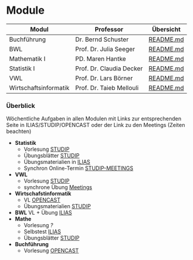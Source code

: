 # Module

| Modul                 | Professor                | Übersicht                                       |
| --------------------- | ------------------------ | ----------------------------------------------- |
| Buchführung           | Dr. Bernd Schuster       | [README.md](VL_Buchfuehrung/README.md)          |
| BWL                   | Prof. Dr. Julia Seeger   | [README.md](VL_BWL/README.md)                   |
| Mathematik I          | PD. Maren Hantke         | [README.md](VL_Mathe1/README.md)                |
| Statistik I           | Prof. Dr. Claudia Decker | [README.md](VL_Statistik1/README.md)            |
| VWL                   | Prof. Dr. Lars Börner    | [README.md](VL_VWL/README.md)                   |
| Wirtschaftsinformatik | Prof. Dr. Taieb Mellouli | [README.md](VL_Wirtschaftsinformatik/README.md) |



### Überblick

Wöchentliche Aufgaben in allen Modulen mit Links zur entsprechenden Seite in ILIAS/STUDIP/OPENCAST oder der Link zu den Meetings (Zeiten beachten)

- **Statistik** 
    - Vorlesung  [STUDIP](https://studip.uni-halle.de/dispatch.php/course/files/index/bb255f3166409ca6bf427d62d38a639e?cid=f69e6edd60aa482027bace682879a7bf)
    - Übungsblätter [STUDIP](https://studip.uni-halle.de/dispatch.php/course/files/index/8b0dce8c3c007b340cc25ab896ad3f87?cid=f69e6edd60aa482027bace682879a7bf)
    - Übungsmaterialien in [ILIAS](https://ilias.uni-halle.de/goto.php?target=crs_220184&client_id=unihalle)
    - Synchron Online-Termin [STUDIP-MEETINGS](https://studip.uni-halle.de/plugins.php/meetingplugin/index?cid=6aa77b737e69c82a81d93ff7c7a410c6#/) 
- **VWL** 
    - Vorlesung [STUDIP](https://studip.uni-halle.de/dispatch.php/course/files?cid=cbc118b597a7b750d1503bfb3191295c) 
    - synchrone Übung [Meetings](https://studip.uni-halle.de/plugins.php/meetingplugin/index?cid=12f91aa567b01ea251408fd2c4a6c455#/)
- **Wirtschafstinformatik**
    -  VL [OPENCAST](https://studip.uni-halle.de/plugins.php/opencast/course/index?cid=df0f041ad274fc2c80bd4cb393912a92)
    - Übungsmaterialien [STUDIP](https://studip.uni-halle.de/dispatch.php/course/files?cid=df0f041ad274fc2c80bd4cb393912a92)
- **BWL** VL + Übung [ILIAS](https://ilias.uni-halle.de/ilias.php?ref_id=217678&cmdClass=ilrepositorygui&cmdNode=us&baseClass=ilrepositorygui)
- **Mathe** 
    - Vorlesung *?*
    - Selbstest [ILIAS](https://ilias.uni-halle.de/ilias.php?ref_id=220211&cmdClass=ilrepositorygui&cmdNode=us&baseClass=ilrepositorygui)
    - Übungsblätter [STUDIP](https://studip.uni-halle.de/dispatch.php/course/files/index/92d368b2368f95cb792fd7a09bdddf78?cid=e40de35dc0052790d6339e9b1bdf7e0c)
- **Buchführung** 
    - Vorlesung [OPENCAST](https://studip.uni-halle.de/plugins.php/opencast/course/index?cid=9621ab9e6f480ff17e4a751b9ccc59d4)



